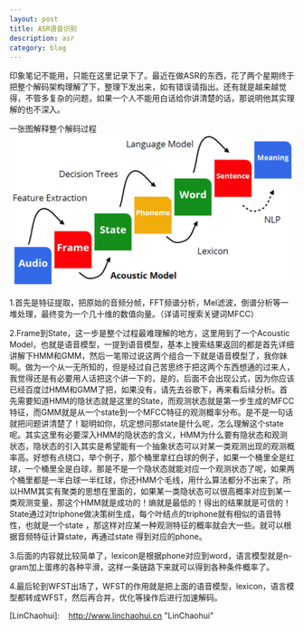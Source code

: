 ```yaml
---
layout: post
title: ASR语音识别
description: asr
category: blog
---
```


印象笔记不能用，只能在这里记录下了。最近在做ASR的东西，花了两个星期终于把整个解码架构理解了下，整理下发出来，如有错误请指出。还有就是越来越觉得，不管多复杂的问题，如果一个人不能用白话给你讲清楚的话，那说明他其实理解的也不深入。

一张图解释整个解码过程
![asr](/images/asr.png)

1.首先是特征提取，把原始的音频分帧，FFT频谱分析，Mel滤波，倒谱分析等一堆处理，最终变为一个几十维的数值向量。（详请可搜索关键词MFCC）

2.Frame到State，这一步是整个过程最难理解的地方，这里用到了一个Acoustic Model，也就是语音模型，一提到语音模型，基本上搜索结果返回的都是首先详细讲解下HMM和GMM，然后一笔带过说这两个组合一下就是语音模型了，我你妹啊。做为一个从一无所知的，但是经过自己苦思终于把这两个东西想通的过来人，我觉得还是有必要用人话把这个讲一下的，是的，后面不会出现公式，因为你应该已经百度过HMM和GMM了把，如果没有，请先去谷歌下，再来看后续分析。首先需要知道HMM的隐状态就是这里的State，而观测状态就是第一步生成的MFCC特征，而GMM就是从一个state到一个MFCC特征的观测概率分布。是不是一句话就把问题讲清楚了！聪明如你，坑定想问那state是什么呢，怎么理解这个state呢。其实这里有必要深入HMM的隐状态的含义，HMM为什么要有隐状态和观测状态，隐状态的引入其实是希望能有一个抽象状态可以对某一类观测出现的观测概率高。好想有点绕口，举个例子，那个桶里拿红白球的例子，如果一个桶里全是红球，一个桶里全是白球，那是不是一个隐状态就能对应一个观测状态了呢，如果两个桶里都是一半白球一半红球，你还HMM个毛线，用什么算法都分不出来了。所以HMM其实有聚类的思想在里面的，如果某一类隐状态可以很高概率对应到某一类观测变量，那这个HMM就是成功的！熵就是最低的！得出的结果就是可信的！State通过对triphone做决策树生成，每个叶结点的triphone就有相似的语音特性，也就是一个state
，那这样对应某一种观测特征的概率就会大一些。就可以根据音频特征计算state，再通过state 得到对应的phone。

3.后面的内容就比较简单了，lexicon是根据phone对应到word，语言模型就是n-gram加上蛋疼的各种平滑，这样一条链路下来就可以得到各种条件概率了。

4.最后轮到WFST出场了，WFST的作用就是把上面的语音模型，lexicon，语言模型都转成WFST，然后再合并，优化等操作后进行加速解码。



[LinChaohui]:    http://www.linchaohui.cn  "LinChaohui"
